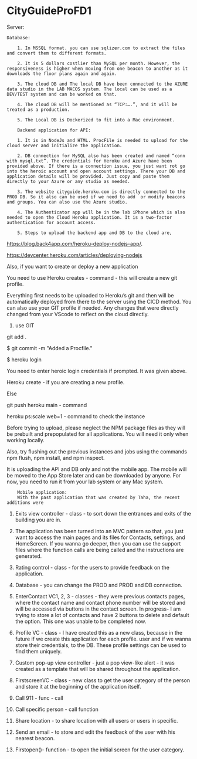 # CityGuideProFD1

Server:

	Database:
	
		1. In MSSQL format. you can use sqlizer.com to extract the files and convert them to different formats.
		
		2. It is 5 dollars costlier than MySQL per month. However, the responsiveness is higher when moving from one beacon to another as it downloads the floor plans again and again.  

		3. The cloud DB and The local DB have been connected to the AZURE data studio in the LAB MACOS system. The local can be used as a DEV/TEST system and can be worked on that. 
		
		4. The cloud DB will be mentioned as “TCP:….”, and it will be treated as a production.
		
		5. The Local DB is Dockerized to fit into a Mac environment. 
		
        Backend application for API:
	
		1. It is in NodeJs and HTML. ProcFile is needed to upload for the cloud server and initialize the application. 
		
		2. DB connection for MySQL also has been created and named “conn with mysql.txt”. The credentials for Heroku and Azure have been provided above. If there is a connection issue, you just want rot go into the heroic account and open account settings. There your DB and application details will be provided. Just copy and paste them directly to your Azure or any studio as needed. 
		
		3. The website cityguide.heroku.com is directly connected to the PROD DB. So it also can be used if we need to add  or modify beacons and groups. You can also use the Azure studio. 
		
		4. The Authenticator app will be in the lab iPhone which is also needed to open the Cloud Heroku application. It is a two-factor authentication for account access.  
		
		5. Steps to upload the backend app and DB to the cloud are, 
		
https://blog.back4app.com/heroku-deploy-nodejs-app/. 

https://devcenter.heroku.com/articles/deploying-nodejs

Also, if you want to create or deploy a new application 

You need to use 
Heroku creates - command - this will create a new git profile. 

Everything first needs to be uploaded to Heroku’s git and then will be automatically deployed from there to the server using the CICD method. You can also use your GIT profile if needed. Any changes that were directly changed from your VScode to reflect on the cloud directly. 

1. use GIT 

git add .

$ git commit -m "Added a Procfile."

$ heroku login

You need to enter heroic login credentials if prompted. It was given above. 

Heroku create - if you are creating a new profile. 

Else 

git push heroku main - command 

heroku ps:scale web=1 - command to check the instance


Before trying to upload, please neglect the NPM package files as they will be prebuilt and prepopulated for all applications. You will need it only when working locally. 

Also, try flushing out the previous instances and jobs using the commands npm flush, npm install, and   npm inspect.

It is uploading the API and DB only and not the mobile app. The mobile will be moved to the App Store later and can be downloaded by anyone. For now, you need to run it from your lab system or any Mac system.


        Mobile application:
		With the past application that was created by Taha, the recent additions were
		
1. Exits view controller - class - to sort down the entrances and exits of the building you are in. 

2. The application has been turned into an MVC pattern so that, you just want to access the main pages and its files for Contacts, settings, and HomeScreen. If you wanna go deeper, then you can use the support files where the function calls are being called and the instructions are generated. 

3. Rating control - class - for the users to provide feedback on the application.

4. Database - you can change the PROD and PROD and DB connection. 

5. EnterContact VC1, 2, 3 - classes - they were previous contacts pages, where the contact name and contact phone number will be stored and will be accessed via buttons in the contact screen. In progress- I am trying to store a lot of contacts and have 2 buttons to delete and default the option. This one was unable to be completed now. 

6. Profile VC - class - I have created this as a new class, because in the future if we create this application for each profile. user and if we wanna store their credentials, to the DB. These profile settings can be used to find them uniquely. 

7. Custom pop-up view controller - just a pop view-like alert - it was created as a template that will be shared throughout the application. 

8. FirstscreenVC - class - new class to get the user category of the person and store it at the beginning of the application itself. 

9. Call 911 - func - call 

10. Call specific person - call function

11. Share location - to share location with all users or users in specific. 

12. Send an email - to store and edit the feedback of the user with his nearest beacon. 

13. Firstopen()- function - to open the initial screen for the user category.


